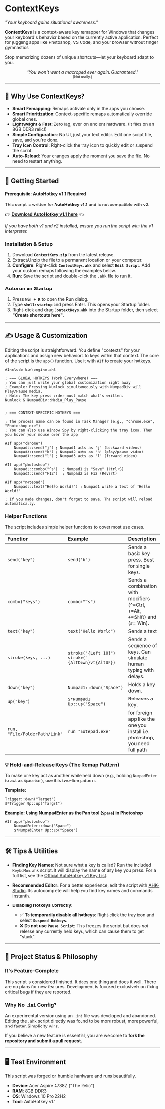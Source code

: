 # ContextKeys
*"Your keyboard gains situational awareness."*

**ContextKeys** is a context-aware key remapper for Windows that changes your keyboard's behavior based on the currently active application. Perfect for juggling apps like Photoshop, VS Code, and your browser without finger gymnastics.

Stop memorizing dozens of unique shortcuts—let your keyboard adapt to you.

<p align="center">
<em>"You won't want a macropad ever again. Guaranteed."</em><br>
<sup>(Not really.)</sup>
</p>

---

## 🌟 Why Use ContextKeys?
- **Smart Remapping**: Remaps activate only in the apps you choose.
- **Smart Prioritization**: Context-specific remaps automatically override global ones.
- **Lightweight & Fast**: Zero lag, even on ancient hardware. (It flies on an 8GB DDR3 relic!)
- **Simple Configuration**: No UI, just your text editor. Edit one script file, save, and you're done.
- **Tray Icon Control**: Right-click the tray icon to quickly edit or suspend the script.
- **Auto-Reload**: Your changes apply the moment you save the file. No need to restart anything.

---

## 🚀 Getting Started

#### Prerequisite: AutoHotkey v1.1 Required
This script is written for **AutoHotkey v1.1** and is not compatible with v2.

👉 **[Download AutoHotkey v1.1 here](https://www.autohotkey.com/download/ahk-install.exe)** 👈

*If you have both v1 and v2 installed, ensure you run the script with the v1 interpreter.*

### Installation & Setup
1.  Download **`ContextKeys.zip`** from the latest release.
2.  Extract/Unzip the file to a permanent location on your computer.
3.  **Configure**: Right-click **`ContextKeys.ahk`** and select **`Edit Script`**. Add your custom remaps following the examples below.
4.  **Run**: Save the script and double-click the `.ahk` file to run it.

### Autorun on Startup
1.  Press **`Win + R`** to open the Run dialog.
2.  Type **`shell:startup`** and press Enter. This opens your Startup folder.
3.  Right-click and drag **`ContextKeys.ahk`** into the Startup folder, then select **"Create shortcuts here"**.

---

## ✍️ Usage & Customization
Editing the script is straightforward. You define "contexts" for your applications and assign new behaviors to keys within that context. The core of the script is the `app()` function. Use it with `#If` to create your hotkeys.

```autohotkey
#Include bin\engine.ahk

; === GLOBAL HOTKEYS (Work Everywhere) ===
; You can just write your global customization right away
; Example: Pressing Numlock simultaneously with NumpadDiv will Play/Pause media.
; Note: The key press order must match what's written.
Numlock & NumpadDiv::Media_Play_Pause


; === CONTEXT-SPECIFIC HOTKEYS ===

; The process name can be found in Task Manager (e.g., "chrome.exe", "Photoshop.exe")
; You can also use Window Spy by right-clicking the tray icon. Then you hover your mouse over the app

#If app("chrome")
    Numpad1::send("j") ; Numpad1 acts as 'j' (backward videos)
    Numpad2::send("k") ; Numpad2 acts as 'k' (play/pause video)
    Numpad3::send("l") ; Numpad3 acts as 'l' (forward video)

#If app("photoshop")
    Numpad1::combo("^s")  ; Numpad1 is "Save" (Ctrl+S)
    Numpad2::send("F12")  ; Numpad2 is F12 (Revert)

#If app("notepad")
    Numpad1::text("Hello World!") ; Numpad1 write a text of "Hello World!"

; If you made changes, don't forget to save. The script will reload automatically.
```


### Helper Functions
The script includes simple helper functions to cover most use cases.

| Function | Example | Description |
| :--- | :--- | :--- |
| `send("key")` | `send("b")` | Sends a basic key press. Best for single keys. |
| `combo("keys")` | `combo("^s")` | Sends a combination with modifiers (`^`=Ctrl, `!`=Alt, `+`=Shift) and (`#`= Win). |
| `text("key")` | `text("Hello World")` | Sends a text |
| `stroke(keys, ...)` | `stroke("{Left 10}")`<br> `stroke("{AltDown}vt{AltUP})` | Sends a sequence of keys. Can simulate human typing with delays. |
| `down("key")` | `Numpad1::down("Space")`      | Holds a key down.|
| `up("key")` | `$*Numpad1 Up::up("Space")`     | Releases a key.|
| `run, "File/FolderPath/Link"` | `run "notepad.exe"`| for foreign app like the one you install i.e. photoshop, you need full path |

### 💡 Hold-and-Release Keys (The Remap Pattern)
To make one key act as another while held down (e.g., holding `NumpadEnter` to act as `Spacebar`), use this two-line pattern.

**Template:**
```autohotkey
Trigger::down("Target")
$*Trigger Up::up("Target")
```
**Example: Using NumpadEnter as the Pan tool (`Space`) in Photoshop**
```autohotkey
#If app("photoshop")
    NumpadEnter::down("Space")
    $*NumpadEnter Up::up("Space")
```

---

## 🛠️ Tips & Utilities

*   **Finding Key Names:** Not sure what a key is called? Run the included `KeybdMon.ahk` script. It will display the name of any key you press. For a full list, see the [Official AutoHotkey v1 Key List](https://www.autohotkey.com/docs/v1/KeyList.htm).

*   **Recommended Editor:** For a better experience, edit the script with [AHK-Studio](https://github.com/maestrith/AHK-Studio). Its autocomplete will help you find key names and commands instantly.

*   **Disabling Hotkeys Correctly:**
    *   ✅ **To temporarily disable all hotkeys**: Right-click the tray icon and select **`Suspend Hotkeys`**.
    *   ❌ **Do not use `Pause Script`**: This freezes the script but does *not* release any currently held keys, which can cause them to get "stuck".

---

## 🔀 Project Status & Philosophy
### It's Feature-Complete
This script is considered finished. It does one thing and does it well. There are no plans for new features. Development is focused exclusively on fixing critical bugs if they are reported.

### Why No `.ini` Config?
An experimental version using an `.ini` file was developed and abandoned. Editing the `.ahk` script directly was found to be more robust, more powerful, and faster. Simplicity wins.

If you believe a new feature is essential, you are welcome to **fork the repository and submit a pull request.**

---
## 🖥️ Test Environment
This script was forged on humble hardware and runs beautifully.

-   **Device**: Acer Aspire 4738Z ("The Relic")
-   **RAM**: 8GB DDR3
-   **OS**: Windows 10 Pro 22H2
-   **Tool**: AutoHotkey v1.1
